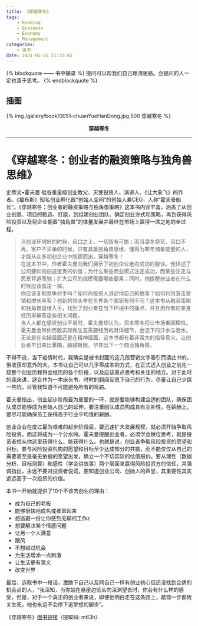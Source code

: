```yaml
---
title: 《穿越寒冬》
tags:
	- Reading
	- Business
	- Economy
	- Management
categories:
	- 读书
date: 2021-02-25 21:32:43
---
```


{% blockquote —— 书中摘录 %}
提问可以帮我们自己理清思路。会提问的人一定也善于思考。
{% endblockquote %}

<!-- more -->

## 插图
{% img /gallery/book/0051-chuanYueHanDong.jpg 500 穿越寒冬 %}
<p align="center"><b>穿越寒冬</b></p>

-----

# 《穿越寒冬：创业者的融资策略与独角兽思维》

史蒂文•霍夫曼 硅谷重量级创业教父、天使投资人、演讲人、《让大象飞》的作者。《福布斯》知名创业孵化器“创始人空间”的创始人兼CEO，人称“霍夫曼船长”。《穿越寒冬：创业者的融资策略与独角兽策略》这本书内容丰富，涵盖了从创业创意、项目的甄选、打磨，到组建创业团队、确定创业方式和策略，再到获得风险投资以及将企业朝着“独角兽”的体量发展并最终在市场上赢得一席之地的全过程。

> 当创业环境好的时候，风口之上，一切皆有可能；而当凛冬将至、风口不再、客户不买单的时候，只有具备独角兽思维、懂得为寒冬储备能量的人，才能从众多初创企业中脱颖而出，穿越寒冬！
<br>在这本书中，作者霍夫曼向我们展示了初创企业走向成功的秘诀。他详述了公司要如何创造宝贵的价值；为什么某些商业模式注定成功，而某些注定与愿景背道而驰；扩大公司的规模需要哪些要素；同时，他提醒创业者在什么时候应该孤注一掷。
<br>你应该复制竞争对手吗？如何向投资人讲述你自己的故事？如何利用游击营销和增长黑客？创新的领头羊在世界各个国家有何不同？这本书从融资策略和独角兽思维入手，找到了创业者在当下环境中的痛点，并且用作者的亲身经历来解答这些相关问题。
<br>当人人都在感叹创业不易时，霍夫曼却认为，资本寒冬将让市场重回理性。霍夫曼会带你历数实际做生意需要经历的具体细节，会流下的汗水与泪水。无论是在实操层面还是在精神层面，这本书都有着非常大的指导意义，让创业者早日突出重围，超越极限，孕育出下一个商业独角兽。

不得不说，当下疫情时代，我确实是被书封面的这几段营销文字吸引而读此书的，但收获却意外的大。本书让自己可以几乎零成本的方式，在正式迈入创业之前先一窥整个创业历程将会经历的各个阶段，以及应该重点思考和关注的地方。对于此时的我来讲，适合作为一本床头书，时时的翻阅反思下自己的行为，尽量让自己少踩一些坑，尽管我知道不可能避免所有的弯路。

霍夫曼指出，创业起步阶段最为重要的一环，就是要能够构建合适的团队，确保团队成员能够成为创始人自己的延伸，要注重团队成员构成具有互补性。在薪酬上，要尽可能确保员工获得高于行业平均值的薪酬。

创业企业在度过最为艰难的起步阶段后，要迅速扩大发展规模，就必须开始争取风险投资。而这将成为一个分水岭。霍夫曼提醒创业者，必须学会换位思考，就是投资者想从你这里获得什么、能获得什么。也就是说，创业者争取风险投资的愿望和目标，要与风险投资机构的愿望和目标至少达成部分的共振，而不能仅仅从自己的需要甚至是毫无依据的愿望出发，确立一个不切实际的估值报价。要从理性（数据分析、目标测算）和感性（学会讲故事）两个层面来赢得风险投资方的信任，并强调指出，永远不要对投资者说谎，要知道创业公司、创始人的声誉，其重要性其实远远高于一次投资的价值。

本书一开始就提供了10个不该去创业的理由：

- 成为自己的老板
- 能够很快地成名或者富起来
- 想逃避一份让你感到无聊的工作z
- 想要解决某个情感问题
- 让另一个人满意
- 跟风
- 不想错过机会
- 为生活增添一点刺激
- 让生活更有意义
- 改变世界

最后，选取书中一段话，激励下自己以及同自己一样有创业初心但还没找到合适的机会点的人，“我深知，当你站在悬崖边低头向深渊望去时，你会有什么样的感受，但是，对于一个真正的创业者来说，即便他明白走在这条路上，踏错一步都攸关生死，他也永远不会停下追梦想的脚步”。

《穿越寒冬》[图书链接](https://pan.baidu.com/s/1de3od8JLIK0h_pyz4PH6TQ)（提取码: m63h）